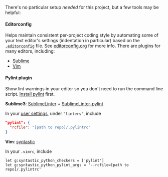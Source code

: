There's no particular setup _needed_ for this project, but a few tools may be helpful:

#### Editorconfig

Helps maintain consistent per-project coding style by automating some of your text editor's settings (indentation in particular) based on the [`.editorconfig`](https://github.com/aisapatino/sjfnw/blob/master/.editorconfig) file. See [editorconfig.org](http://editorconfig.org/) for more info. There are plugins for many editors, including:

  - [Sublime](https://github.com/sindresorhus/editorconfig-sublime#readme)
  - [Vim](https://github.com/editorconfig/editorconfig-vim#readme)

#### Pylint plugin

Show lint warnings in your editor so you don't need to run the command line script. [Install pylint](linters.md) first.

**Sublime3**: [SublimeLinter](http://sublimelinter.readthedocs.org/en/latest/) + [SublimeLinter-pylint](https://packagecontrol.io/packages/SublimeLinter-pylint)

In your [user settings](http://sublimelinter.readthedocs.org/en/latest/settings.html#settings-sources), under `"linters"`, include

```json
"pylint": {
  "rcfile": "[path to repo]/.pylintrc"
}
```

**Vim**: [syntastic](https://github.com/scrooloose/syntastic)

In your `.vimrc`, include

```vim
let g:syntastic_python_checkers = ['pylint']
let g:syntastic_python_pylint_args = '--rcfile=[path to repo]/.pylintrc'
```
